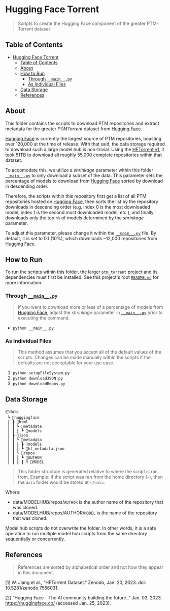 # Hugging Face Torrent

> Scripts to create the Hugging Face component of the greater PTM-Torrent
> dataset

## Table of Contents

- [Hugging Face Torrent](#hugging-face-torrent)
  - [Table of Contents](#table-of-contents)
  - [About](#about)
  - [How to Run](#how-to-run)
    - [Through `__main__.py`](#through-__main__py)
    - [As Individual Files](#as-individual-files)
  - [Data Storage](#data-storage)
  - [References](#references)

## About

This folder contains the scripts to download PTM repositories and extract
metadata for the greater *PTMTorrent* dataset from
[Hugging Face](https://huggingface.co).

[Hugging Face](https://huggingface.co) is currently the largest source of PTM
repositories, boasting over 120,000 at the time of release. With that said, the
data storage required to download such a large model hub is non-trivial. Using
the [HFTorrent v1](https://zenodo.org/record/7556031), it took 51TB to download
all roughly 55,000 complete repositories within that dataset.

To accomodate this, we utilize a *shrinkage* parameter within this folder
[`__main__.py`](__main__.py) to only download a subset of the data. This
parameter sets the percentage of models to download from
[Hugging Face](https://huggingface.co) sorted by download in descending order.

Therefore, the scripts within this repository first get a list of all PTM
repositories hosted on [Hugging Face](https://huggingface.co), then sorts the
list by the repository downloads in descending order (e.g. index 0 is the most
downloaded model, index 1 is the second most downloaded model, etc.), and
finally downloads only the top `n%` of models determined by the *shrinkage*
parameter.

To adjust this parameter, please change it within the
[`__main__.py`](__main__.py) file. By default, it is set to 0.1 (10%), which
downloads ~12,000 repositories from [Hugging Face](https://huggingface.co).

## How to Run

To run the scripts within this folder, the larger `ptm_torrent` project and its
dependencies must first be installed. See this project's root
[`README.md`](../../README.md) for more information.

### Through [`__main__.py`](__main__.py)

> If you want to download more or less of a percentage of models from
> [Hugging Face](https://huggingface.co), adjust the *shrinkage* parameter in
> [`__main__.py`](__main__.py) prior to executing the command.

- `python __main__.py`

### As Individual Files

> This method assumes that you accept all of the default values of the scripts.
> Changes can be made manually within the scripts if the defualts are not
> acceptable for your use case.

1. `python setupFileSystem.py`
1. `python downloadJSON.py`
1. `python downloadRepos.py`

## Data Storage

```shell
📦data
 ┗ 📂huggingface
 ┃ ┣ 📂html
 ┃ ┃ ┗ 📂metadata
 ┃ ┃ ┃ ┗ 📂models
 ┃ ┣ 📂json
 ┃ ┃ ┗ 📂metadata
 ┃ ┃ ┃ ┣ 📂models
 ┃ ┃ ┃ ┗ 📜hf_metadata.json
 ┃ ┃ ┗ 📂repos
 ┃ ┃ ┃ ┗ 📂AUTHOR
 ┃ ┃ ┃ ┃ ┗ 📂MODEL
```

> This folder structure is generated relative to where the script is ran from.
> Example: if the script was ran from the home directory (`~`), then the `data`
> folder would be stored at `~/data`.

Where:

- data/MODELHUB/repos/`AUTHOR` is the author name of the repository that was
  cloned.
- data/MODELHUB/repos/AUTHOR/`MODEL` is the name of the repository that was
  cloned.

Model hub scripts do not overwrite the folder. In other words, it is a safe
operation to run multiple model hub scripts from the same directory sequentially
or concurrently.

## References

> References are sorted by alphabetical order and not how they appear in this
> document.

\[1\] W. Jiang et al., “HFTorrent Dataset.” Zenodo, Jan. 20, 2023. doi:
10.5281/zenodo.7556031.

\[2\] “Hugging Face – The AI community building the future.,” Jan. 03, 2023.
https://huggingface.co/ (accessed Jan. 25, 2023).
